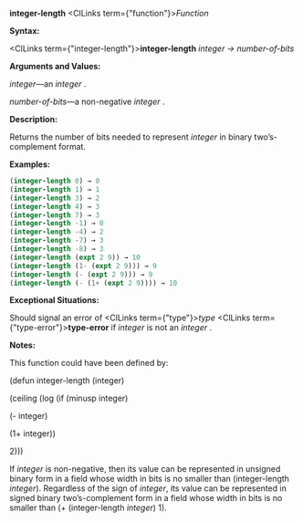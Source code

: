 **integer-length** <ClLinks  term={"function"}><i>Function</i></ClLinks> 



**Syntax:** 



<ClLinks  term={"integer-length"}><b>integer-length</b></ClLinks> *integer → number-of-bits* 



**Arguments and Values:** 



*integer*—an *integer* . 



*number-of-bits*—a non-negative *integer* . 



**Description:** 



Returns the number of bits needed to represent *integer* in binary two’s-complement format. 

**Examples:**
```lisp
(integer-length 0) → 0 
(integer-length 1) → 1 
(integer-length 3) → 2 
(integer-length 4) → 3 
(integer-length 7) → 3 
(integer-length -1) → 0 
(integer-length -4) → 2 
(integer-length -7) → 3 
(integer-length -8) → 3 
(integer-length (expt 2 9)) → 10 
(integer-length (1- (expt 2 9))) → 9 
(integer-length (- (expt 2 9))) → 9 
(integer-length (- (1+ (expt 2 9)))) → 10 
```
**Exceptional Situations:** 



Should signal an error of <ClLinks  term={"type"}><i>type</i></ClLinks> <ClLinks  term={"type-error"}><b>type-error</b></ClLinks> if *integer* is not an *integer* . 



**Notes:** 



This function could have been defined by: 



(defun integer-length (integer) 



(ceiling (log (if (minusp integer) 



(- integer) 



(1+ integer)) 



2))) 



If *integer* is non-negative, then its value can be represented in unsigned binary form in a field whose width in bits is no smaller than (integer-length *integer*). Regardless of the sign of *integer*, its value can be represented in signed binary two’s-complement form in a field whose width in bits is no smaller than (+ (integer-length *integer*) 1). 







 



 



